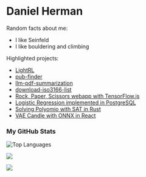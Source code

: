 <!-- The (first) h1 will be used as the <title> of the HTML page -->
# Daniel Herman

Random facts about me:
- I like Seinfeld
- I like bouldering and climbing

Highlighted projects:
- [LightRL](https://github.com/detrin/lightrl)
- [pub-finder](https://github.com/detrin/pub-finder)
- [llm-pdf-summarization](https://github.com/detrin/llm-pdf-summarization)
- [download-iso3166-list](https://github.com/detrin/download-iso3166-list)
- [Rock, Paper, Scissors webapp with TensorFlow.js](https://github.com/detrin/rock-paper-scissors-webapp)
- [Logistic Regression implemented in PostgreSQL](https://github.com/detrin/sql-logreg)
- [Solving Polyomio with SAT in Rust](https://github.com/detrin/rust-sat-polyomino)
- [VAE Candle with ONNX in React](https://github.com/detrin/VAE-candle-ONNX-react)

### My GitHub Stats

<img src="https://github-readme-stats.vercel.app/api/top-langs/?username=detrin&langs_count=5&title_color=ffffff&text_color=ffffff&icon_color=0891b2&bg_color=1c1917&locale=en&custom_title=Top%20Languages&hide=css,html,Dockerfile,Roff,Jupyter+Notebook,TeX" alt="Top Languages" /></a>


<a href="http://www.github.com/detrin"><img src="https://github-readme-streak-stats.herokuapp.com/?user=detrin&theme=dark#gh-dark-mode-only" /></a>

<!-- <a href="https://leetcode.com/daniel_herman/" target="_blank">
        <img src="https://leetcard.jacoblin.cool/daniel_herman?show_rank=false" alt="Leetcode Stats"/>
</a> -->

<a href="http://www.github.com/detrin"><img src="https://komarev.com/ghpvc/?username=detrin&label=Profile%20views&color=0e75b6&style=flatt" /></a>
